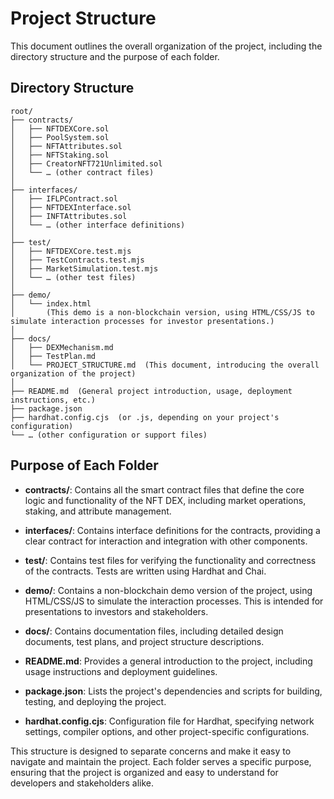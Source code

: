 # Project Structure

This document outlines the overall organization of the project, including the directory structure and the purpose of each folder.

## Directory Structure

```
root/
├── contracts/  
│   ├── NFTDEXCore.sol  
│   ├── PoolSystem.sol  
│   ├── NFTAttributes.sol  
│   ├── NFTStaking.sol  
│   ├── CreatorNFT721Unlimited.sol  
│   └── … (other contract files)
│   
├── interfaces/  
│   ├── IFLPContract.sol  
│   ├── NFTDEXInterface.sol  
│   ├── INFTAttributes.sol  
│   └── … (other interface definitions)
│   
├── test/  
│   ├── NFTDEXCore.test.mjs  
│   ├── TestContracts.test.mjs  
│   ├── MarketSimulation.test.mjs  
│   └── … (other test files)
│   
├── demo/  
│   └── index.html  
│       (This demo is a non-blockchain version, using HTML/CSS/JS to simulate interaction processes for investor presentations.)
│   
├── docs/  
│   ├── DEXMechanism.md  
│   ├── TestPlan.md  
│   └── PROJECT_STRUCTURE.md  (This document, introducing the overall organization of the project)
│   
├── README.md  (General project introduction, usage, deployment instructions, etc.)
├── package.json  
├── hardhat.config.cjs  (or .js, depending on your project's configuration)
└── … (other configuration or support files)
```

## Purpose of Each Folder

- **contracts/**: Contains all the smart contract files that define the core logic and functionality of the NFT DEX, including market operations, staking, and attribute management.

- **interfaces/**: Contains interface definitions for the contracts, providing a clear contract for interaction and integration with other components.

- **test/**: Contains test files for verifying the functionality and correctness of the contracts. Tests are written using Hardhat and Chai.

- **demo/**: Contains a non-blockchain demo version of the project, using HTML/CSS/JS to simulate the interaction processes. This is intended for presentations to investors and stakeholders.

- **docs/**: Contains documentation files, including detailed design documents, test plans, and project structure descriptions.

- **README.md**: Provides a general introduction to the project, including usage instructions and deployment guidelines.

- **package.json**: Lists the project's dependencies and scripts for building, testing, and deploying the project.

- **hardhat.config.cjs**: Configuration file for Hardhat, specifying network settings, compiler options, and other project-specific configurations.

This structure is designed to separate concerns and make it easy to navigate and maintain the project. Each folder serves a specific purpose, ensuring that the project is organized and easy to understand for developers and stakeholders alike. 